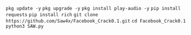`pkg update -y`
`pkg upgrade -y`
`pkg install play-audio -y`
`pip install requests`
`pip install rich`
`git clone https://github.com/Saw4x/Facebook_Crack0.1.git`
`cd Facebook_Crack0.1`
`python3 SAW.py`

